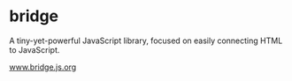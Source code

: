 # bridge
A tiny-yet-powerful JavaScript library, focused on easily connecting HTML to JavaScript.

www.bridge.js.org
